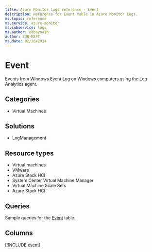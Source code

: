 ```yaml
---
title: Azure Monitor Logs reference - Event
description: Reference for Event table in Azure Monitor Logs.
ms.topic: reference
ms.service: azure-monitor
ms.subservice: logs
ms.author: edbaynash
author: EdB-MSFT
ms.date: 02/26/2024
---
```


# Event

Events from Windows Event Log on Windows computers using the Log Analytics agent.


## Categories

- Virtual Machines

## Solutions

- LogManagement

## Resource types

- Virtual machines
- VMware
- Azure Stack HCI
- System Center Virtual Machine Manager
- Virtual Machine Scale Sets
- Azure Stack HCI

## Queries

 Sample queries for the [Event](../queries/event.md) table.


## Columns
  
[!INCLUDE [event](.././tables/includes/event-include.md)]
